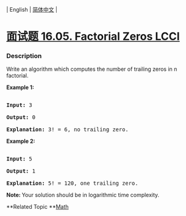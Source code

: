 | English | [简体中文](README.md) |

# [面试题 16.05. Factorial Zeros LCCI](https://leetcode-cn.com/problems/factorial-zeros-lcci)
 ### Description
<p>Write an algorithm which computes the number of trailing zeros in n factorial.</p>

<p><strong>Example 1:</strong></p>

<pre>
<strong>Input:</strong> 3
<strong>Output:</strong> 0
<strong>Explanation:</strong>&nbsp;3! = 6, no trailing zero.</pre>

<p><strong>Example&nbsp;2:</strong></p>

<pre>
<strong>Input:</strong> 5
<strong>Output:</strong> 1
<strong>Explanation:</strong>&nbsp;5! = 120, one trailing zero.</pre>

<p><b>Note:&nbsp;</b>Your solution should be in logarithmic time complexity.</p>

**Related Topic	**[Math](https://leetcode-cn.com/tag/math) 
